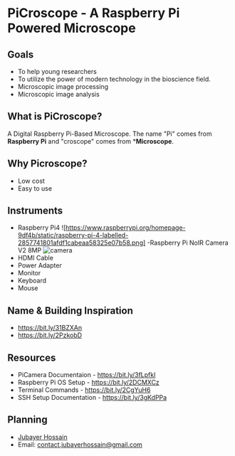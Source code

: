# PiCroscope - A Raspberry Pi Powered Microscope

## Goals 
- To help young researchers 
- To utilize the power of modern technology in the bioscience field.
- Microscopic image processing 
- Microscopic image analysis 

## What is PiCroscope? 
A Digital Raspberry Pi-Based Microscope. The name "Pi" comes from **Raspberry Pi** and "croscope" comes from ***Microscope**. 

## Why Picroscope? 
- Low cost 
- Easy to use 

## Instruments 
- Raspberry Pi4
![https://www.raspberrypi.org/homepage-9df4b/static/raspberry-pi-4-labelled-2857741801afdf1cabeaa58325e07b58.png]
-Raspberry Pi NoIR Camera V2 8MP
![camera](https://store.roboticsbd.com/2716-large_default/raspberry-pi-camera-v21raspberry-pi-camera-in-robotics-bangladesh.jpg)
- HDMI Cable 
- Power Adapter 
- Monitor 
- Keyboard 
- Mouse 

## Name & Building Inspiration 
- https://bit.ly/31BZXAn
- https://bit.ly/2PzkobD

## Resources 
- PiCamera Documentaion - https://bit.ly/3fLpfkl
- Raspberry Pi OS Setup - https://bit.ly/2DCMXCz
- Terminal Commands - https://bit.ly/2CgYuH6
- SSH Setup Documentation - https://bit.ly/3gKdPPa

## Planning
- [Jubayer Hossain](https://www.linkedin.com/in/jubayer28/)
- Email: contact.jubayerhossain@gmail.com
